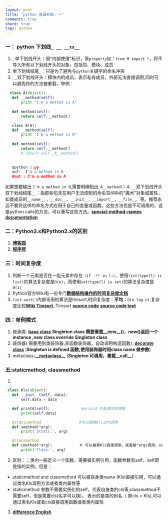 ```yaml
---
layout: post
title: "python 查漏补缺：一"
comments: true
share: true
tags: python
---
```


### **一： python 下划线`_ __ __xx__`**
1. `_`单下划线开头：弱"内部使用"标识，表`property`如：`from M import *`，将不导入所有以下划线开头的对象，包括包、模块、成员
2. 单下划线结尾`_`：只是为了避免与`python`关键字的命名冲突
3. `__`双下划线开头：模块内的成员，表示私有成员，外部无法直接调用,同时可以避免你的方法被重载，举例：
 
 ```python 
   class A(object):
    def __method(self):
        print "I'm a method in A"
    
    def method(self):
        return self.__method()
 ```
 
 ```python
    class B(A):
    def __method(self):
        print "I'm a method in B"
    
    def method(self):
        return self.__method()
        # return self._A__method()
        
        
    $python 1.py
    out:  I'm a method in B
    #out : I'm a method in A
 ```
 如果想要输出 `I'm a method in B`,需要明确指出`_A__method()`
4. `__`双下划线开头双下划线结尾`__`：指那些包含在用户无法控制的命名空间中的“魔术”对象或属性，如类成员的`__name__` 、`__doc__`、`__init__、__import__、__file__、`等。推荐永远不要将这样的命名方式应用于自己的变量或函数。这些方法也是不可调用的，这是python calls的方法。可以重写这些方法。[**special-method-names documentation** ](https://docs.python.org/2/reference/datamodel.html#special-method-names)

### **二：Python3.x和Python2.x的区别** 
1. [**博客园**](http://www.cnblogs.com/codingmylife/archive/2010/06/06/1752807.html)
2. [**程序师**](http://www.techug.com/the-difference-of-python2-and-python3)

### **三：时间复杂度**
1. 判断一个元素是否在一组元素中存在`（if  ** in l:）`，使用`list(type(l) is  list)`的算法复杂度是`O(n)`，而使用`set(type(l) is set)`的算法复杂度是`O(1)`
2. Python官方Wiki有一份专门[**数据结构操作的时间复杂度文档**](https://wiki.python.org/moin/TimeComplexity) 
3. `list.sort()`内部采用的算法是timsort,时间复杂度：**平均：**`O(n log n)`,复杂度比较[**Wiki Timsort**](https://en.wikipedia.org/wiki/Timsort), Timsort [**source code**](http://svn.python.org/view/python/trunk/Objects/listobject.c?revision=69227&view=markup) [**source code text**](http://svn.python.org/view/python/trunk/Objects/listsort.txt?revision=69846&view=markup)

### **四：单例模式**

1. 继承类:   [**base class**](https://github.com/1oscar/blog_codes/blob/master/python%20%E6%9F%A5%E6%BC%8F%E8%A1%A5%E7%BC%BA:%E4%B8%80/test_baseclass.py) **Singleton class 需要重载__new__()，__new__()返回一个instance ,new class override Singleton class**
2. 装饰器( 需要用到类装饰器,非函数装饰器，自动调用构造函数): [**decorate class**](https://github.com/1oscar/blog_codes/blob/master/python%20%E6%9F%A5%E6%BC%8F%E8%A1%A5%E7%BC%BA:%E4%B8%80/test_decorates.py) (**Singleton is defined  函数,使用装饰器时用class name 做参数**)
3. metaclass:[**\_\_metaclass\_\_**](https://github.com/1oscar/blog_codes/blob/master/python%20%E6%9F%A5%E6%BC%8F%E8%A1%A5%E7%BC%BA:%E4%B8%80/test_metaclass.py)  (**Singleton 可调用，重载__call__**)

### **五:staticmethod, classmethod**
1. 

 ```python 
  class Kls(object):
    def __init__(self, data):
        self.data = data

    def printd(self):              #printd 只能被实例调用
        print(self.data)

    @staticmethod                 #可以被类Kls之内调用
    def smethod(*arg):
        print('Static:', arg)

    @classmethod
    def cmethod(*arg):            ＃ 可以被类Kls直接调用，或者被*args调用，airgs实际上指的就是类Kls
        print('Class:', arg)
 ```
2. 区别：；类内一般定义一个函数，需要被实例引用，函数参数有self，self即是指的实例。但是：
  - staticmethod and classmethod 可以被自身类name (Kls)直接引用，可以通过类名Kls调用方法或者类内属性等
  - staticmethod 参数不需要实例化的self，代表自身类的cls等;classmethod不需要self，但是需要cls(名字可以换)， 表示的是类的别名（ 即cls = Kls),可以通过类名Kls或者cls直接调用函数或者类内属性

3. [**difference English**](http://www.wklken.me/posts/2013/12/22/difference-between-staticmethod-and-classmethod-in-python.html)


